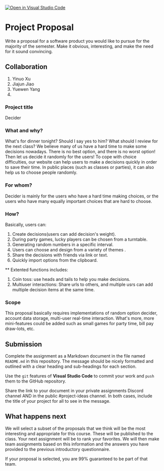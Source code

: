 [![Open in Visual Studio Code](https://classroom.github.com/assets/open-in-vscode-c66648af7eb3fe8bc4f294546bfd86ef473780cde1dea487d3c4ff354943c9ae.svg)](https://classroom.github.com/online_ide?assignment_repo_id=8391232&assignment_repo_type=AssignmentRepo)
<!-- # Project Proposal

Write a proposal for a software product you would like to pursue for the majority of the semester. Make it obvious, interesting, and make the need for it sound convincing.

## Collaboration

You are welcome to write a proposal with up to 5 other students, if desired. If you do work with others on the proposal, you **must** clearly indicate the names of all the team members in your proposal.

## What to include

Your proposal must focus on the product's value proposition, including answers to the questions below. Keep it thorough but concise. If you are not clear on whether your writing is any good, consult with a friend. -->
# Project Proposal

Write a proposal for a software product you would like to pursue for the majority of the semester. Make it obvious, interesting, and make the need for it sound convincing.

## Collaboration

1. Yinuo Xu
2. Jiajun Jiao
3. Yuewen Yang
4. 


### Project title

Decider

### What and why?

What's for dinner tonight? Should I say yes to him? What should I review for the next class? We believe many of us have a hard time to make some decisions nowadays.
There is no best option, and there is no worst option! Then let us decide it randomly for the users!
To cope with choice difficulties, our website can help users to make a decisions quickly in order to save their time. In public places (such as classes or parties), it can also help us to choose people randomly.

### For whom?

Decider is mainly for the users who have a hard time making choices, or the users who have many equally important choices that are hard to choose.

### How?
Basically, users can:
1. Create decisions(users can add decision's weight).
2. During party games, lucky players can be chosen from a turntable. 
3. Generating random numbers in a specific interval. 
4. Users can choose and design from a variety of themes .
5. Share the decisions with friends via link or text. 
6. Quickly import options from the clipboard.
 
 **
Extented functions includes:
1. Coin toss: use heads and tails to help you make decisions.
2. Multiuser interactions: Share urls to others, and multiple usrs can add multiple decision items at the same time.

### Scope

This proposal basically requires implementations of random option decider, account data storage, multi-user real-time interaction. What's more, more mini-features could be added such as small games for party time, bill pay draw-lots, etc.

## Submission

Complete the assignment as a Markdown document in the file named `README.md` in this repository. The message should be nicely formatted and outlined with a clear heading and sub-headings for each section.

Use the `git` features of **Visual Studio Code** to commit your work and `push` them to the GitHub repository.

Share the link to your document in your private assignments Discord channel AND in the public #project-ideas channel. In both cases, include the title of your project for all to see in the message.

## What happens next

We will select a subset of the proposals that we think will be the most interesting and appropriate for this course. These will be published to the class. Your next assignment will be to rank your favorites. We will then make team assignments based on this information and the answers you have provided to the previous introductory questionnaire.

If your proposal is selected, you are 99% guaranteed to be part of that team.
